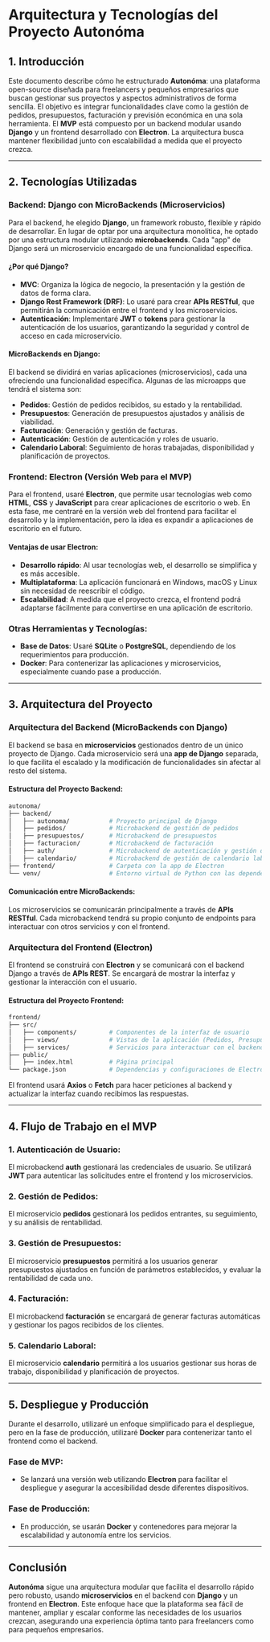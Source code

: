 # **Arquitectura y Tecnologías del Proyecto Autonóma**

## 1. **Introducción**

Este documento describe cómo he estructurado **Autonóma**: una plataforma open-source diseñada para freelancers y pequeños empresarios que buscan gestionar sus proyectos y aspectos administrativos de forma sencilla. El objetivo es integrar funcionalidades clave como la gestión de pedidos, presupuestos, facturación y previsión económica en una sola herramienta. El **MVP** está compuesto por un backend modular usando **Django** y un frontend desarrollado con **Electron**. La arquitectura busca mantener flexibilidad junto con escalabilidad a medida que el proyecto crezca.

---

## 2. **Tecnologías Utilizadas**

### Backend: **Django con MicroBackends (Microservicios)**

Para el backend, he elegido **Django**, un framework robusto, flexible y rápido de desarrollar. En lugar de optar por una arquitectura monolítica, he optado por una estructura modular utilizando **microbackends**. Cada "app" de Django será un microservicio encargado de una funcionalidad específica.

#### ¿Por qué Django?
- **MVC**: Organiza la lógica de negocio, la presentación y la gestión de datos de forma clara.
- **Django Rest Framework (DRF)**: Lo usaré para crear **APIs RESTful**, que permitirán la comunicación entre el frontend y los microservicios.
- **Autenticación**: Implementaré **JWT** o **tokens** para gestionar la autenticación de los usuarios, garantizando la seguridad y control de acceso en cada microservicio.

#### MicroBackends en Django:
El backend se dividirá en varias aplicaciones (microservicios), cada una ofreciendo una funcionalidad específica. Algunas de las microapps que tendrá el sistema son:

- **Pedidos**: Gestión de pedidos recibidos, su estado y la rentabilidad.
- **Presupuestos**: Generación de presupuestos ajustados y análisis de viabilidad.
- **Facturación**: Generación y gestión de facturas.
- **Autenticación**: Gestión de autenticación y roles de usuario.
- **Calendario Laboral**: Seguimiento de horas trabajadas, disponibilidad y planificación de proyectos.

### Frontend: **Electron (Versión Web para el MVP)**

Para el frontend, usaré **Electron**, que permite usar tecnologías web como **HTML**, **CSS** y **JavaScript** para crear aplicaciones de escritorio o web. En esta fase, me centraré en la versión web del frontend para facilitar el desarrollo y la implementación, pero la idea es expandir a aplicaciones de escritorio en el futuro.

#### Ventajas de usar Electron:
- **Desarrollo rápido**: Al usar tecnologías web, el desarrollo se simplifica y es más accesible.
- **Multiplataforma**: La aplicación funcionará en Windows, macOS y Linux sin necesidad de reescribir el código.
- **Escalabilidad**: A medida que el proyecto crezca, el frontend podrá adaptarse fácilmente para convertirse en una aplicación de escritorio.

### Otras Herramientas y Tecnologías:
- **Base de Datos**: Usaré **SQLite** o **PostgreSQL**, dependiendo de los requerimientos para producción.
- **Docker**: Para contenerizar las aplicaciones y microservicios, especialmente cuando pase a producción.

---

## 3. **Arquitectura del Proyecto**

### **Arquitectura del Backend (MicroBackends con Django)**

El backend se basa en **microservicios** gestionados dentro de un único proyecto de Django. Cada microservicio será una **app de Django** separada, lo que facilita el escalado y la modificación de funcionalidades sin afectar al resto del sistema.

#### Estructura del Proyecto Backend:

```bash
autonoma/
├── backend/
│   ├── autonoma/           # Proyecto principal de Django
│   ├── pedidos/            # Microbackend de gestión de pedidos
│   ├── presupuestos/       # Microbackend de presupuestos
│   ├── facturacion/        # Microbackend de facturación
│   ├── auth/               # Microbackend de autenticación y gestión de usuarios
│   ├── calendario/         # Microbackend de gestión de calendario laboral
├── frontend/               # Carpeta con la app de Electron
└── venv/                   # Entorno virtual de Python con las dependencias de Django
```

#### Comunicación entre MicroBackends:
Los microservicios se comunicarán principalmente a través de **APIs RESTful**. Cada microbackend tendrá su propio conjunto de endpoints para interactuar con otros servicios y con el frontend.

### **Arquitectura del Frontend (Electron)**

El frontend se construirá con **Electron** y se comunicará con el backend Django a través de **APIs REST**. Se encargará de mostrar la interfaz y gestionar la interacción con el usuario.

#### Estructura del Proyecto Frontend:

```bash
frontend/
├── src/
│   ├── components/         # Componentes de la interfaz de usuario
│   ├── views/              # Vistas de la aplicación (Pedidos, Presupuestos, etc.)
│   ├── services/           # Servicios para interactuar con el backend (APIs)
├── public/
│   ├── index.html          # Página principal
└── package.json            # Dependencias y configuraciones de Electron
```

El frontend usará **Axios** o **Fetch** para hacer peticiones al backend y actualizar la interfaz cuando recibimos las respuestas.

---

## 4. **Flujo de Trabajo en el MVP**

### **1. Autenticación de Usuario**:
El microbackend **auth** gestionará las credenciales de usuario. Se utilizará **JWT** para autenticar las solicitudes entre el frontend y los microservicios.

### **2. Gestión de Pedidos**:
El microservicio **pedidos** gestionará los pedidos entrantes, su seguimiento, y su análisis de rentabilidad.

### **3. Gestión de Presupuestos**:
El microservicio **presupuestos** permitirá a los usuarios generar presupuestos ajustados en función de parámetros establecidos, y evaluar la rentabilidad de cada uno.

### **4. Facturación**:
El microbackend **facturación** se encargará de generar facturas automáticas y gestionar los pagos recibidos de los clientes.

### **5. Calendario Laboral**:
El microservicio **calendario** permitirá a los usuarios gestionar sus horas de trabajo, disponibilidad y planificación de proyectos.

---

## 5. **Despliegue y Producción**

Durante el desarrollo, utilizaré un enfoque simplificado para el despliegue, pero en la fase de producción, utilizaré **Docker** para contenerizar tanto el frontend como el backend.

### **Fase de MVP**:
- Se lanzará una versión web utilizando **Electron** para facilitar el despliegue y asegurar la accesibilidad desde diferentes dispositivos.

### **Fase de Producción**:
- En producción, se usarán **Docker** y contenedores para mejorar la escalabilidad y autonomía entre los servicios.

---

## **Conclusión**

**Autonóma** sigue una arquitectura modular que facilita el desarrollo rápido pero robusto, usando **microservicios** en el backend con **Django** y un frontend en **Electron**. Este enfoque hace que la plataforma sea fácil de mantener, ampliar y escalar conforme las necesidades de los usuarios crezcan, asegurando una experiencia óptima tanto para freelancers como para pequeños empresarios.

